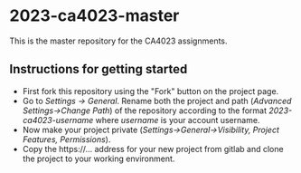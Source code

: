 # 2023-ca4023-master

This is the master repository for the CA4023 assignments. 

## Instructions for getting started
* First fork this repository using the "Fork" button on the project page.
* Go to _Settings -> General_. Rename both the project and path (_Advanced Settings->Change Path_) of the repository according to the format _2023-ca4023-username_ where _username_ is your account username.
* Now make your project private (_Settings->General->Visibility, Project Features, Permissions_).
* Copy the https://... address for your new project from gitlab and clone the project to your working environment.
